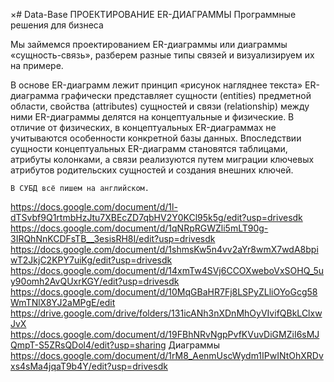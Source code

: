 ×# Data-Base
ПРОЕКТИРОВАНИЕ ER-ДИАГРАММЫ
Программные решения для бизнеса

Мы займемся проектированием ER-диаграммы или диаграммы
«сущность-связь», разберем разные типы связей и визуализируем
их на примере. 

В основе ER-диаграмм лежит принцип «рисунок нагляднее текста» ER-диаграмма графически представляет сущности (entities) предметной области, свойства (attributes) сущностей и связи (relationship) между ними ER-диаграммы делятся на концептуальные и физические. В отличие от физических,
в концептуальных ER-диаграммах не учитываются особенности конкретной базы данных. Впоследствии сущности концептуальных ER-диаграмм становятся таблицами, атрибуты колонками, а связи реализуются путем миграции ключевых атрибутов родительских сущностей и создания внешних ключей.

    В СУБД всё пишем на английском.

https://docs.google.com/document/d/1l-dTSvbf9Q1rtmbHzJtu7XBEcZD7qbHV2Y0KCl95k5g/edit?usp=drivesdk
https://docs.google.com/document/d/1qNRpRGWZli5mLT90g-3IRQhNnKCDFsTB__3esisRH8I/edit?usp=drivesdk
https://docs.google.com/document/d/1shmsKw5n4vv2aYr8wmX7wdA8bpiwT2JkjC2KPY7uiKg/edit?usp=drivesdk
https://docs.google.com/document/d/14xmTw4SVj6CCOXweboVxSOHQ_5uy90omh2AvQUxrKGY/edit?usp=drivesdk
https://docs.google.com/document/d/10MqGBaHR7Fj8LSPyZLliOYoGcg58WmTNlX8YJ2aMPgE/edit
https://drive.google.com/drive/folders/131icANh3nXDnMhOyVIvifQBkLClxwJvX
https://docs.google.com/document/d/19FBhNRvNgpPvfKVuvDiGMZiI6sMJQmpT-S5ZRsQDol4/edit?usp=sharing
Диаграммы 
https://docs.google.com/document/d/1rM8_AenmUscWydm1IPwINtOhXRDvxs4sMa4jqaT9b4Y/edit?usp=drivesdk
